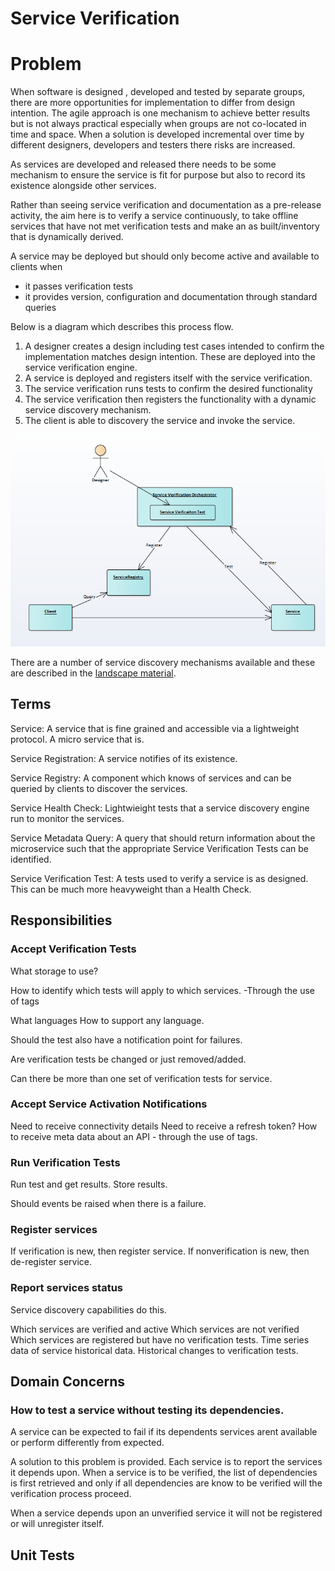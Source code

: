 # Service Verification

# Problem

When software is designed , developed and tested by separate groups, there are more opportunities for implementation to differ from design intention.  The agile approach is one mechanism to achieve better results but is not always practical especially when groups are not co-located in time and space.  When a solution is developed incremental over time by different designers, developers and testers there risks are increased.

As services are developed and released there needs to be some mechanism to ensure the service is fit for purpose but also to record its existence alongside other services.

Rather than seeing service verification and documentation as a pre-release activity, the aim here is to verify a service continuously, to take offline services that have not met verification tests and make an as built/inventory that is dynamically derived.



A service may be deployed but should only become active and available to clients when
- it passes verification tests
- it provides version, configuration and documentation through standard queries

Below is a diagram which describes this process flow.

1. A designer creates a design including test cases intended to confirm the implementation matches design intention.  These are deployed into the service verification engine.
2. A service is deployed and registers itself with the service verification.
3. The service verification runs tests to confirm the desired functionality
4. The service verification then registers the functionality with a dynamic service discovery mechanism.
5. The client is able to discovery the service and invoke the service.


![alt text][logo]

[logo]: images/overview.png "Overview"

There are a number of service discovery mechanisms available and these are described in the [landscape material](landscape.md).



## Terms

Service: A service that is fine grained and accessible via a lightweight protocol.  A micro service that is.

Service Registration: A service notifies of its existence.

Service Registry: A component which knows of services and can be queried by clients to discover the services.

Service Health Check: Lightwieight tests that a service discovery engine run to monitor the services.

Service Metadata Query: A query that should return information about the microservice such that the appropriate Service Verification Tests can be identified.

Service Verification Test: A tests used to verify a service is as designed.  This can be much more heavyweight than a Health Check.


## Responsibilities

### Accept Verification Tests
What storage to use?

How to identify which tests will apply to which services.
-Through the use of tags

What languages
How to support any language.

Should the test also have a notification point for failures.

Are verification tests be changed or just removed/added.

Can there be more than one set of verification tests for service.


### Accept Service Activation Notifications
Need to receive connectivity details
Need to receive a refresh token?
How to receive meta data about an API - through the use of tags.

### Run Verification Tests
Run test and get results.
Store results.

Should events be raised when there is a failure.

### Register services
If verification is new, then register service.
If nonverification is new, then de-register service.

### Report services status
Service discovery capabilities do this.

Which services are verified and active
Which services are not verified
Which services are registered but have no verification tests.
Time series data of service historical data.
Historical changes to verification tests.

## Domain Concerns

### How to test a service without testing its dependencies.

A service can be expected to fail if its dependents services arent available or perform differently from expected.

A solution to this problem is provided.  Each service is to report the services it depends upon.
When a service is to be verified, the list of dependencies is first retrieved and only if all dependencies are know to be verified will the verification process proceed.

When a service depends upon an unverified service it will not be registered or will unregister itself.

##  Unit Tests
